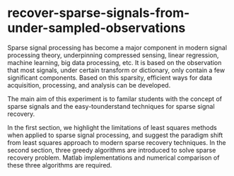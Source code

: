 # recover-sparse-signals-from-under-sampled-observations

Sparse signal processing has become a major component in modern signal processing theory, underpinning compressed sensing, linear regression, machine learning, big data processing, etc. It is based on the observation that most signals, under certain transform or dictionary, only contain a few significant components. Based on this sparsity, efficient ways for data acquisition, processing, and analysis can be developed.

The main aim of this experiment is to familar students with the concept of sparse signals and the easy-tounderstand techniques for sparse signal recovery. 

In the first section, we highlight the limitations of least squares methods when applied to sparse signal processing, and suggest the paradigm shift from least squares approach to modern sparse recovery techniques. In the second section, three greedy algorithms are introduced to solve sparse recovery problem. Matlab implementations and numerical comparison of these three algorithms are required.
